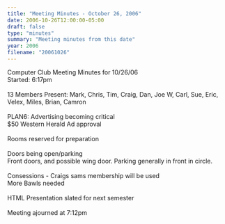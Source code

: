 ```yaml
---
title: "Meeting Minutes - October 26, 2006"
date: 2006-10-26T12:00:00-05:00
draft: false
type: "minutes"
summary: "Meeting minutes from this date"
year: 2006
filename: "20061026"
---
```


Computer Club Meeting Minutes for 10/26/06<br />
Started: 6:17pm<br />
<br />
13 Members Present: Mark, Chris, Tim, Craig, Dan, Joe W, Carl, Sue, Eric, Velex, Miles, Brian, Camron<br />
<br />
PLAN6: Advertising becoming critical<br />
$50 Western Herald Ad approval<br />
<br />
Rooms reserved for preparation<br />
<br />
Doors being open/parking<br />
Front doors, and possible wing door.  Parking generally in front in circle.<br />
<br />
Consessions - Craigs sams membership will be used<br />
More Bawls needed<br />
<br />
HTML Presentation slated for next semester<br />
<br />
Meeting ajourned at 7:12pm
